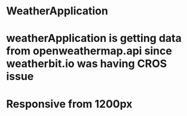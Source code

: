 # WeatherApplication
# weatherApplication is getting data from openweathermap.api since weatherbit.io was having CROS issue
# Responsive from 1200px
